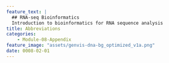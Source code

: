 ```yaml
---
feature_text: |
  ## RNA-seq Bioinformatics
  Introduction to bioinformatics for RNA sequence analysis
title: Abbreviations
categories:
    - Module-08-Appendix
feature_image: "assets/genvis-dna-bg_optimized_v1a.png"
date: 0008-02-01
---
```

